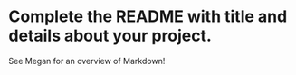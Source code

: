 # Complete the README with title and details about your project. 
See Megan for an overview of Markdown!
